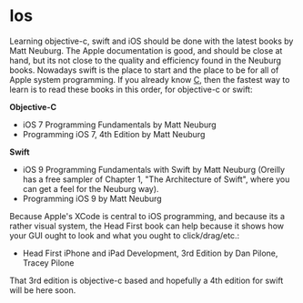 # Ios

Learning objective-c, swift and iOS should be done with the latest books by Matt Neuburg.  The Apple documentation is good, and should be close at hand, but its not close to the quality and efficiency found in the Neuburg books.  Nowadays swift is the place to start and the place to be for all of Apple system programming.  If you already know [C](/software/c.md), then the fastest way to learn is to read these books in this order, for objective-c or swift:

**Objective-C**

* iOS 7 Programming Fundamentals by Matt Neuburg
* Programming iOS 7, 4th Edition by Matt Neuburg

**Swift**

* iOS 9 Programming Fundamentals with Swift by Matt Neuburg (Oreilly has a free sampler of Chapter 1, "The Architecture of Swift", where you can get a feel for the Neuburg way).
* Programming iOS 9 by Matt Neuburg

Because Apple's XCode is central to iOS programming, and because its a rather visual system, the Head First book can help because it shows how your GUI ought to look and what you ought to click/drag/etc.: 

* Head First iPhone and iPad Development, 3rd Edition by Dan Pilone, Tracey Pilone

That 3rd edition is objective-c based and hopefully a 4th edition for swift will be here soon. 

